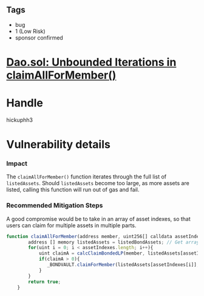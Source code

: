 ## Tags

- bug
- 1 (Low Risk)
- sponsor confirmed

# [Dao.sol: Unbounded Iterations in claimAllForMember()](https://github.com/code-423n4/2021-07-spartan-findings/issues/37) 

# Handle

hickuphh3


# Vulnerability details

### Impact

The `claimAllForMember()` function iterates through the full list of `listedAssets`. Should `listedAssets` become too large, as more assets are listed, calling this function will run out of gas and fail.

### Recommended Mitigation Steps

A good compromise would be to take in an array of asset indexes, so that users can claim for multiple assets in multiple parts.

```jsx
function claimAllForMember(address member, uint256[] calldata assetIndexes)  external returns (bool){
        address [] memory listedAssets = listedBondAssets; // Get array of bond assets
        for(uint i = 0; i < assetIndexes.length; i++){
            uint claimA = calcClaimBondedLP(member, listedAssets[assetIndexes[i]]); // Check user's unlocked Bonded LPs for each asset
            if(claimA > 0){
               _BONDVAULT.claimForMember(listedAssets[assetIndexes[i]], member); // Claim LPs if any unlocked
            }
        }
        return true;
    }
```

